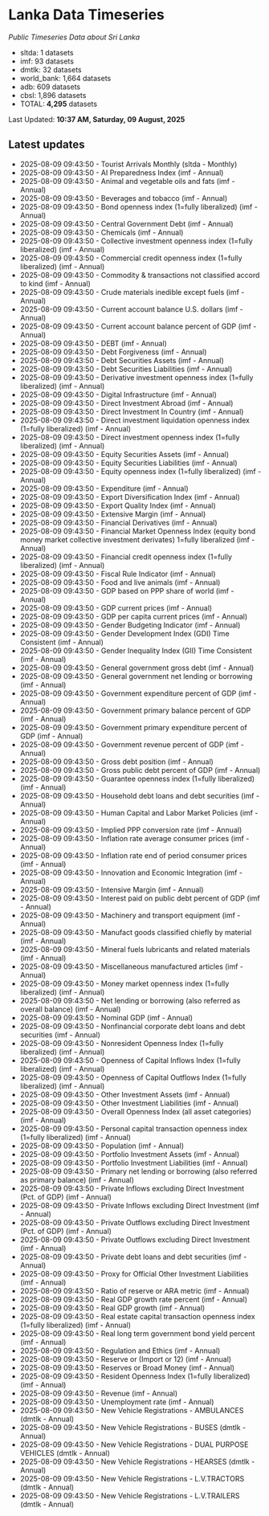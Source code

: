 # Lanka Data Timeseries
*Public Timeseries Data about Sri Lanka*

* sltda: 1 datasets
* imf: 93 datasets
* dmtlk: 32 datasets
* world_bank: 1,664 datasets
* adb: 609 datasets
* cbsl: 1,896 datasets
* TOTAL: **4,295** datasets

Last Updated: **10:37 AM, Saturday, 09 August, 2025**

## Latest updates

* 2025-08-09 09:43:50 - Tourist Arrivals Monthly (sltda - Monthly)
* 2025-08-09 09:43:50 - AI Preparedness Index (imf - Annual)
* 2025-08-09 09:43:50 - Animal and vegetable oils and fats (imf - Annual)
* 2025-08-09 09:43:50 - Beverages and tobacco (imf - Annual)
* 2025-08-09 09:43:50 - Bond openness index (1=fully liberalized) (imf - Annual)
* 2025-08-09 09:43:50 - Central Government Debt (imf - Annual)
* 2025-08-09 09:43:50 - Chemicals (imf - Annual)
* 2025-08-09 09:43:50 - Collective investment openness index (1=fully liberalized) (imf - Annual)
* 2025-08-09 09:43:50 - Commercial credit openness index (1=fully liberalized) (imf - Annual)
* 2025-08-09 09:43:50 - Commodity & transactions not classified accord to kind (imf - Annual)
* 2025-08-09 09:43:50 - Crude materials inedible except fuels (imf - Annual)
* 2025-08-09 09:43:50 - Current account balance U.S. dollars (imf - Annual)
* 2025-08-09 09:43:50 - Current account balance percent of GDP (imf - Annual)
* 2025-08-09 09:43:50 - DEBT (imf - Annual)
* 2025-08-09 09:43:50 - Debt Forgiveness (imf - Annual)
* 2025-08-09 09:43:50 - Debt Securities Assets (imf - Annual)
* 2025-08-09 09:43:50 - Debt Securities Liabilities (imf - Annual)
* 2025-08-09 09:43:50 - Derivative investment openness index (1=fully liberalized) (imf - Annual)
* 2025-08-09 09:43:50 - Digital Infrastructure (imf - Annual)
* 2025-08-09 09:43:50 - Direct Investment Abroad (imf - Annual)
* 2025-08-09 09:43:50 - Direct Investment In Country (imf - Annual)
* 2025-08-09 09:43:50 - Direct investment liquidation openness index (1=fully liberalized) (imf - Annual)
* 2025-08-09 09:43:50 - Direct investment openness index (1=fully liberalized) (imf - Annual)
* 2025-08-09 09:43:50 - Equity Securities Assets (imf - Annual)
* 2025-08-09 09:43:50 - Equity Securities Liabilities (imf - Annual)
* 2025-08-09 09:43:50 - Equity openness index (1=fully liberalized) (imf - Annual)
* 2025-08-09 09:43:50 - Expenditure (imf - Annual)
* 2025-08-09 09:43:50 - Export Diversification Index (imf - Annual)
* 2025-08-09 09:43:50 - Export Quality Index (imf - Annual)
* 2025-08-09 09:43:50 - Extensive Margin (imf - Annual)
* 2025-08-09 09:43:50 - Financial Derivatives (imf - Annual)
* 2025-08-09 09:43:50 - Financial Market Openness Index (equity bond money market collective investment derivates) 1=fully liberalized (imf - Annual)
* 2025-08-09 09:43:50 - Financial credit openness index (1=fully liberalized) (imf - Annual)
* 2025-08-09 09:43:50 - Fiscal Rule Indicator (imf - Annual)
* 2025-08-09 09:43:50 - Food and live animals (imf - Annual)
* 2025-08-09 09:43:50 - GDP based on PPP share of world (imf - Annual)
* 2025-08-09 09:43:50 - GDP current prices (imf - Annual)
* 2025-08-09 09:43:50 - GDP per capita current prices (imf - Annual)
* 2025-08-09 09:43:50 - Gender Budgeting Indicator (imf - Annual)
* 2025-08-09 09:43:50 - Gender Development Index (GDI) Time Consistent (imf - Annual)
* 2025-08-09 09:43:50 - Gender Inequality Index (GII) Time Consistent (imf - Annual)
* 2025-08-09 09:43:50 - General government gross debt (imf - Annual)
* 2025-08-09 09:43:50 - General government net lending or borrowing (imf - Annual)
* 2025-08-09 09:43:50 - Government expenditure percent of GDP (imf - Annual)
* 2025-08-09 09:43:50 - Government primary balance percent of GDP (imf - Annual)
* 2025-08-09 09:43:50 - Government primary expenditure percent of GDP (imf - Annual)
* 2025-08-09 09:43:50 - Government revenue percent of GDP (imf - Annual)
* 2025-08-09 09:43:50 - Gross debt position (imf - Annual)
* 2025-08-09 09:43:50 - Gross public debt percent of GDP (imf - Annual)
* 2025-08-09 09:43:50 - Guarantee openness index (1=fully liberalized) (imf - Annual)
* 2025-08-09 09:43:50 - Household debt loans and debt securities (imf - Annual)
* 2025-08-09 09:43:50 - Human Capital and Labor Market Policies (imf - Annual)
* 2025-08-09 09:43:50 - Implied PPP conversion rate (imf - Annual)
* 2025-08-09 09:43:50 - Inflation rate average consumer prices (imf - Annual)
* 2025-08-09 09:43:50 - Inflation rate end of period consumer prices (imf - Annual)
* 2025-08-09 09:43:50 - Innovation and Economic Integration (imf - Annual)
* 2025-08-09 09:43:50 - Intensive Margin (imf - Annual)
* 2025-08-09 09:43:50 - Interest paid on public debt percent of GDP (imf - Annual)
* 2025-08-09 09:43:50 - Machinery and transport equipment (imf - Annual)
* 2025-08-09 09:43:50 - Manufact goods classified chiefly by material (imf - Annual)
* 2025-08-09 09:43:50 - Mineral fuels lubricants and related materials (imf - Annual)
* 2025-08-09 09:43:50 - Miscellaneous manufactured articles (imf - Annual)
* 2025-08-09 09:43:50 - Money market openness index (1=fully liberalized) (imf - Annual)
* 2025-08-09 09:43:50 - Net lending or borrowing (also referred as overall balance) (imf - Annual)
* 2025-08-09 09:43:50 - Nominal GDP (imf - Annual)
* 2025-08-09 09:43:50 - Nonfinancial corporate debt loans and debt securities (imf - Annual)
* 2025-08-09 09:43:50 - Nonresident Openness Index (1=fully liberalized) (imf - Annual)
* 2025-08-09 09:43:50 - Openness of Capital Inflows Index (1=fully liberalized) (imf - Annual)
* 2025-08-09 09:43:50 - Openness of Capital Outflows Index (1=fully liberalized) (imf - Annual)
* 2025-08-09 09:43:50 - Other Investment Assets (imf - Annual)
* 2025-08-09 09:43:50 - Other Investment Liabilities (imf - Annual)
* 2025-08-09 09:43:50 - Overall Openness Index (all asset categories) (imf - Annual)
* 2025-08-09 09:43:50 - Personal capital transaction openness index (1=fully liberalized) (imf - Annual)
* 2025-08-09 09:43:50 - Population (imf - Annual)
* 2025-08-09 09:43:50 - Portfolio Investment Assets (imf - Annual)
* 2025-08-09 09:43:50 - Portfolio Investment Liabilities (imf - Annual)
* 2025-08-09 09:43:50 - Primary net lending or borrowing (also referred as primary balance) (imf - Annual)
* 2025-08-09 09:43:50 - Private Inflows excluding Direct Investment (Pct. of GDP) (imf - Annual)
* 2025-08-09 09:43:50 - Private Inflows excluding Direct Investment (imf - Annual)
* 2025-08-09 09:43:50 - Private Outflows excluding Direct Investment (Pct. of GDP) (imf - Annual)
* 2025-08-09 09:43:50 - Private Outflows excluding Direct Investment (imf - Annual)
* 2025-08-09 09:43:50 - Private debt loans and debt securities (imf - Annual)
* 2025-08-09 09:43:50 - Proxy for Official Other Investment Liabilities (imf - Annual)
* 2025-08-09 09:43:50 - Ratio of reserve or ARA metric (imf - Annual)
* 2025-08-09 09:43:50 - Real GDP growth rate percent (imf - Annual)
* 2025-08-09 09:43:50 - Real GDP growth (imf - Annual)
* 2025-08-09 09:43:50 - Real estate capital transaction openness index (1=fully liberalized) (imf - Annual)
* 2025-08-09 09:43:50 - Real long term government bond yield percent (imf - Annual)
* 2025-08-09 09:43:50 - Regulation and Ethics (imf - Annual)
* 2025-08-09 09:43:50 - Reserve or (Import or 12) (imf - Annual)
* 2025-08-09 09:43:50 - Reserves or Broad Money (imf - Annual)
* 2025-08-09 09:43:50 - Resident Openness Index (1=fully liberalized) (imf - Annual)
* 2025-08-09 09:43:50 - Revenue (imf - Annual)
* 2025-08-09 09:43:50 - Unemployment rate (imf - Annual)
* 2025-08-09 09:43:50 - New Vehicle Registrations - AMBULANCES (dmtlk - Annual)
* 2025-08-09 09:43:50 - New Vehicle Registrations - BUSES (dmtlk - Annual)
* 2025-08-09 09:43:50 - New Vehicle Registrations - DUAL PURPOSE VEHICLES (dmtlk - Annual)
* 2025-08-09 09:43:50 - New Vehicle Registrations - HEARSES (dmtlk - Annual)
* 2025-08-09 09:43:50 - New Vehicle Registrations - L.V.TRACTORS (dmtlk - Annual)
* 2025-08-09 09:43:50 - New Vehicle Registrations - L.V.TRAILERS (dmtlk - Annual)